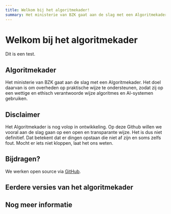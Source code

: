 ```yaml
---
title: Welkom bij het algoritmekader!
summary: Het ministerie van BZK gaat aan de slag met een Algoritmekader. Het doel daarvan is om overheden op praktische wijze te ondersteunen, zodat zij op een wettige en ethisch verantwoorde wijze algoritmes en AI-systemen gebruiken.
---
```


# Welkom bij het algoritmekader


Dit is een test.

## Algoritmekader
Het ministerie van BZK gaat aan de slag met een Algoritmekader. Het doel daarvan is om overheden op praktische wijze te ondersteunen, zodat zij op een wettige en ethisch verantwoorde wijze algoritmes en AI-systemen gebruiken.

## Disclaimer
Het Algoritmekader is nog volop in ontwikkeling. Op deze Github willen we vooral aan de slag gaan op een open en transparante wijze. Het is dus niet definitief. Dat betekent dat er dingen opstaan die niet af zijn en soms zelfs fout. Mocht er iets niet kloppen, laat het ons weten.

## Bijdragen?
We werken open source via [GitHub](https://github.com/MinBZK/Algoritmekader).

## Eerdere versies van het algoritmekader

## Nog meer informatie
